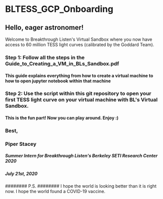 # BLTESS_GCP_Onboarding

## Hello, eager astronomer! 

Welcome to Breakthrough Listen's Virtual Sandbox where you now have access to 60 million TESS light curves (calibrated by the Goddard Team). 

### Step 1: Follow all the steps in the Guide_to_Creating_a_VM_in_BLs_Sandbox.pdf
#### This guide explains everything from how to create a virtual machine to how to open jupyter notebook within that machine


### Step 2: Use the script within this git repository to open your first TESS light curve on your virtual machine with BL's Virtual Sandbox.
#### This is the fun part! Now you can play around. Enjoy :) 

### Best,
### Piper Stacey
##### Summer Intern for Breakthrough Listen's Berkeley SETI Research Center 2020
##### July 21st, 2020

######## P.S. 
######## I hope the world is looking better than it is right now. I hope the world found a COVID-19 vaccine.
